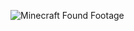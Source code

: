 ![Minecraft Found Footage](https://github.com/SpacePotatoee/SPBackrooms-Revamped/blob/master/MinecraftFoundFootage.png)
